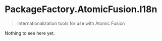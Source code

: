 # PackageFactory.AtomicFusion.I18n

> Internationalization tools for use with Atomic Fusion

Nothing to see here yet.